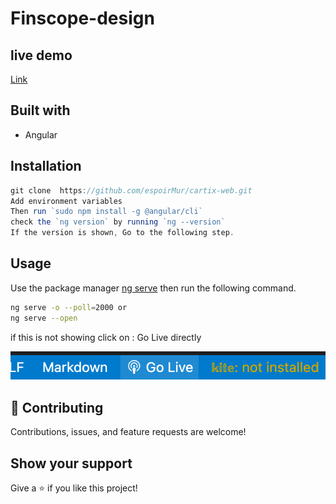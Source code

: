 # Finscope-design

## live demo
[Link](https://sgmap.bnr.rw/)
## Built with
- Angular

## Installation

```js
git clone  https://github.com/espoirMur/cartix-web.git
Add environment variables 
Then run `sudo npm install -g @angular/cli`
check the `ng version` by running `ng --version`
If the version is shown, Go to the following step.
```
## Usage

Use the package manager [ng serve](https://angular.io/cli/serve) then run the following command.

```bash
ng serve -o --poll=2000 or 
ng serve --open  
```
if this is not showing click on : Go Live directly

![Go Live](live.png)


## 🤝 Contributing

Contributions, issues, and feature requests are welcome!

## Show your support

Give a ⭐️ if you like this project!




